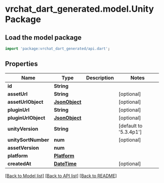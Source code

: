 # vrchat_dart_generated.model.UnityPackage

## Load the model package
```dart
import 'package:vrchat_dart_generated/api.dart';
```

## Properties
Name | Type | Description | Notes
------------ | ------------- | ------------- | -------------
**id** | **String** |  | 
**assetUrl** | **String** |  | [optional] 
**assetUrlObject** | [**JsonObject**](.md) |  | [optional] 
**pluginUrl** | **String** |  | [optional] 
**pluginUrlObject** | [**JsonObject**](.md) |  | [optional] 
**unityVersion** | **String** |  | [default to '5.3.4p1']
**unitySortNumber** | **num** |  | [optional] 
**assetVersion** | **num** |  | 
**platform** | [**Platform**](Platform.md) |  | 
**createdAt** | [**DateTime**](DateTime.md) |  | [optional] 

[[Back to Model list]](../README.md#documentation-for-models) [[Back to API list]](../README.md#documentation-for-api-endpoints) [[Back to README]](../README.md)


